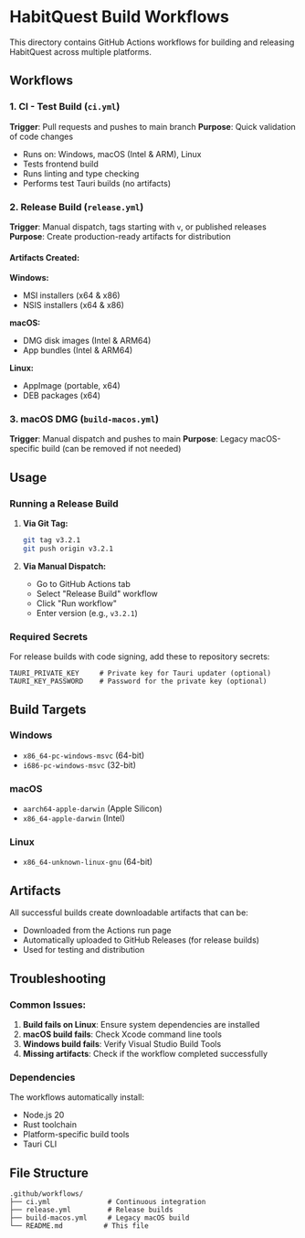 # HabitQuest Build Workflows

This directory contains GitHub Actions workflows for building and releasing HabitQuest across multiple platforms.

## Workflows

### 1. CI - Test Build (`ci.yml`)
**Trigger**: Pull requests and pushes to main branch
**Purpose**: Quick validation of code changes

- Runs on: Windows, macOS (Intel & ARM), Linux
- Tests frontend build
- Runs linting and type checking
- Performs test Tauri builds (no artifacts)

### 2. Release Build (`release.yml`)
**Trigger**: Manual dispatch, tags starting with `v`, or published releases
**Purpose**: Create production-ready artifacts for distribution

#### Artifacts Created:

**Windows:**
- MSI installers (x64 & x86)
- NSIS installers (x64 & x86)

**macOS:**
- DMG disk images (Intel & ARM64)
- App bundles (Intel & ARM64)

**Linux:**
- AppImage (portable, x64)
- DEB packages (x64)

### 3. macOS DMG (`build-macos.yml`)
**Trigger**: Manual dispatch and pushes to main
**Purpose**: Legacy macOS-specific build (can be removed if not needed)

## Usage

### Running a Release Build

1. **Via Git Tag:**
   ```bash
   git tag v3.2.1
   git push origin v3.2.1
   ```

2. **Via Manual Dispatch:**
   - Go to GitHub Actions tab
   - Select "Release Build" workflow
   - Click "Run workflow"
   - Enter version (e.g., `v3.2.1`)

### Required Secrets

For release builds with code signing, add these to repository secrets:

```
TAURI_PRIVATE_KEY     # Private key for Tauri updater (optional)
TAURI_KEY_PASSWORD    # Password for the private key (optional)
```

## Build Targets

### Windows
- `x86_64-pc-windows-msvc` (64-bit)
- `i686-pc-windows-msvc` (32-bit)

### macOS  
- `aarch64-apple-darwin` (Apple Silicon)
- `x86_64-apple-darwin` (Intel)

### Linux
- `x86_64-unknown-linux-gnu` (64-bit)

## Artifacts

All successful builds create downloadable artifacts that can be:
- Downloaded from the Actions run page
- Automatically uploaded to GitHub Releases (for release builds)
- Used for testing and distribution

## Troubleshooting

### Common Issues:

1. **Build fails on Linux**: Ensure system dependencies are installed
2. **macOS build fails**: Check Xcode command line tools
3. **Windows build fails**: Verify Visual Studio Build Tools
4. **Missing artifacts**: Check if the workflow completed successfully

### Dependencies

The workflows automatically install:
- Node.js 20
- Rust toolchain
- Platform-specific build tools
- Tauri CLI

## File Structure

```
.github/workflows/
├── ci.yml              # Continuous integration
├── release.yml         # Release builds
├── build-macos.yml     # Legacy macOS build
└── README.md          # This file
```